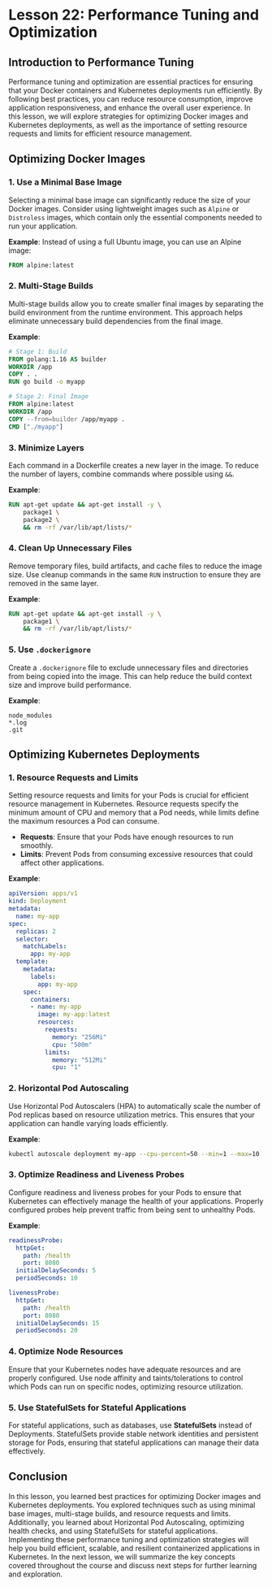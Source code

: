 # Lesson 22: Performance Tuning and Optimization

## Introduction to Performance Tuning

Performance tuning and optimization are essential practices for ensuring that your Docker containers and Kubernetes deployments run efficiently. By following best practices, you can reduce resource consumption, improve application responsiveness, and enhance the overall user experience. In this lesson, we will explore strategies for optimizing Docker images and Kubernetes deployments, as well as the importance of setting resource requests and limits for efficient resource management.

## Optimizing Docker Images

### 1. Use a Minimal Base Image

Selecting a minimal base image can significantly reduce the size of your Docker images. Consider using lightweight images such as `Alpine` or `Distroless` images, which contain only the essential components needed to run your application.

**Example**:
Instead of using a full Ubuntu image, you can use an Alpine image:

```dockerfile
FROM alpine:latest
```

### 2. Multi-Stage Builds

Multi-stage builds allow you to create smaller final images by separating the build environment from the runtime environment. This approach helps eliminate unnecessary build dependencies from the final image.

**Example**:
```dockerfile
# Stage 1: Build
FROM golang:1.16 AS builder
WORKDIR /app
COPY . .
RUN go build -o myapp

# Stage 2: Final Image
FROM alpine:latest
WORKDIR /app
COPY --from=builder /app/myapp .
CMD ["./myapp"]
```

### 3. Minimize Layers

Each command in a Dockerfile creates a new layer in the image. To reduce the number of layers, combine commands where possible using `&&`.

**Example**:
```dockerfile
RUN apt-get update && apt-get install -y \
    package1 \
    package2 \
    && rm -rf /var/lib/apt/lists/*
```

### 4. Clean Up Unnecessary Files

Remove temporary files, build artifacts, and cache files to reduce the image size. Use cleanup commands in the same `RUN` instruction to ensure they are removed in the same layer.

**Example**:
```dockerfile
RUN apt-get update && apt-get install -y \
    package1 \
    && rm -rf /var/lib/apt/lists/*
```

### 5. Use `.dockerignore`

Create a `.dockerignore` file to exclude unnecessary files and directories from being copied into the image. This can help reduce the build context size and improve build performance.

**Example**:
```
node_modules
*.log
.git
```

## Optimizing Kubernetes Deployments

### 1. Resource Requests and Limits

Setting resource requests and limits for your Pods is crucial for efficient resource management in Kubernetes. Resource requests specify the minimum amount of CPU and memory that a Pod needs, while limits define the maximum resources a Pod can consume.

- **Requests**: Ensure that your Pods have enough resources to run smoothly.
- **Limits**: Prevent Pods from consuming excessive resources that could affect other applications.

**Example**:
```yaml
apiVersion: apps/v1
kind: Deployment
metadata:
  name: my-app
spec:
  replicas: 2
  selector:
    matchLabels:
      app: my-app
  template:
    metadata:
      labels:
        app: my-app
    spec:
      containers:
      - name: my-app
        image: my-app:latest
        resources:
          requests:
            memory: "256Mi"
            cpu: "500m"
          limits:
            memory: "512Mi"
            cpu: "1"
```

### 2. Horizontal Pod Autoscaling

Use Horizontal Pod Autoscalers (HPA) to automatically scale the number of Pod replicas based on resource utilization metrics. This ensures that your application can handle varying loads efficiently.

**Example**:
```bash
kubectl autoscale deployment my-app --cpu-percent=50 --min=1 --max=10
```

### 3. Optimize Readiness and Liveness Probes

Configure readiness and liveness probes for your Pods to ensure that Kubernetes can effectively manage the health of your applications. Properly configured probes help prevent traffic from being sent to unhealthy Pods.

**Example**:
```yaml
readinessProbe:
  httpGet:
    path: /health
    port: 8080
  initialDelaySeconds: 5
  periodSeconds: 10

livenessProbe:
  httpGet:
    path: /health
    port: 8080
  initialDelaySeconds: 15
  periodSeconds: 20
```

### 4. Optimize Node Resources

Ensure that your Kubernetes nodes have adequate resources and are properly configured. Use node affinity and taints/tolerations to control which Pods can run on specific nodes, optimizing resource utilization.

### 5. Use StatefulSets for Stateful Applications

For stateful applications, such as databases, use **StatefulSets** instead of Deployments. StatefulSets provide stable network identities and persistent storage for Pods, ensuring that stateful applications can manage their data effectively.

## Conclusion

In this lesson, you learned best practices for optimizing Docker images and Kubernetes deployments. You explored techniques such as using minimal base images, multi-stage builds, and resource requests and limits. Additionally, you learned about Horizontal Pod Autoscaling, optimizing health checks, and using StatefulSets for stateful applications. Implementing these performance tuning and optimization strategies will help you build efficient, scalable, and resilient containerized applications in Kubernetes. In the next lesson, we will summarize the key concepts covered throughout the course and discuss next steps for further learning and exploration.